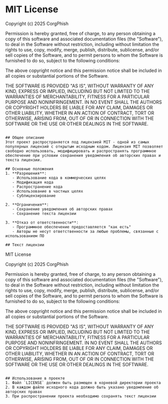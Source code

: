 # MIT License

Copyright (c) 2025 CorgPhish

Permission is hereby granted, free of charge, to any person obtaining a copy
of this software and associated documentation files (the "Software"), to deal
in the Software without restriction, including without limitation the rights
to use, copy, modify, merge, publish, distribute, sublicense, and/or sell
copies of the Software, and to permit persons to whom the Software is
furnished to do so, subject to the following conditions:

The above copyright notice and this permission notice shall be included in all
copies or substantial portions of the Software.

THE SOFTWARE IS PROVIDED "AS IS", WITHOUT WARRANTY OF ANY KIND, EXPRESS OR
IMPLIED, INCLUDING BUT NOT LIMITED TO THE WARRANTIES OF MERCHANTABILITY,
FITNESS FOR A PARTICULAR PURPOSE AND NONINFRINGEMENT. IN NO EVENT SHALL THE
AUTHORS OR COPYRIGHT HOLDERS BE LIABLE FOR ANY CLAIM, DAMAGES OR OTHER
LIABILITY, WHETHER IN AN ACTION OF CONTRACT, TORT OR OTHERWISE, ARISING FROM,
OUT OF OR IN CONNECTION WITH THE SOFTWARE OR THE USE OR OTHER DEALINGS IN THE
SOFTWARE.
```

## Общее описание
Этот проект распространяется под лицензией MIT - одной из самых популярных лицензий с открытым исходным кодом. Лицензия MIT позволяет свободно использовать, модифицировать и распространять программное обеспечение при условии сохранения уведомления об авторских правах и текста лицензии.

## Основные положения
1. **Разрешения**:
   - Использование кода в коммерческих целях
   - Модификация кода
   - Распространение кода
   - Использование в частных целях
   - Сублицензирование

2. **Ограничения**:
   - Сохранение уведомления об авторских правах
   - Сохранение текста лицензии

3. **Отказ от ответственности**:
   - Программное обеспечение предоставляется "как есть"
   - Авторы не несут ответственности за любые проблемы, связанные с использованием ПО

## Текст лицензии
```
MIT License

Copyright (c) 2025 CorgPhish

Permission is hereby granted, free of charge, to any person obtaining a copy
of this software and associated documentation files (the "Software"), to deal
in the Software without restriction, including without limitation the rights
to use, copy, modify, merge, publish, distribute, sublicense, and/or sell
copies of the Software, and to permit persons to whom the Software is
furnished to do so, subject to the following conditions:

The above copyright notice and this permission notice shall be included in all
copies or substantial portions of the Software.

THE SOFTWARE IS PROVIDED "AS IS", WITHOUT WARRANTY OF ANY KIND, EXPRESS OR
IMPLIED, INCLUDING BUT NOT LIMITED TO THE WARRANTIES OF MERCHANTABILITY,
FITNESS FOR A PARTICULAR PURPOSE AND NONINFRINGEMENT. IN NO EVENT SHALL THE
AUTHORS OR COPYRIGHT HOLDERS BE LIABLE FOR ANY CLAIM, DAMAGES OR OTHER
LIABILITY, WHETHER IN AN ACTION OF CONTRACT, TORT OR OTHERWISE, ARISING FROM,
OUT OF OR IN CONNECTION WITH THE SOFTWARE OR THE USE OR OTHER DEALINGS IN THE
SOFTWARE.
```

## Использование в проекте
1. Файл `LICENSE` должен быть размещен в корневой директории проекта
2. В каждом файле исходного кода должно быть указано уведомление об авторских правах
3. При распространении проекта необходимо сохранять текст лицензии 
